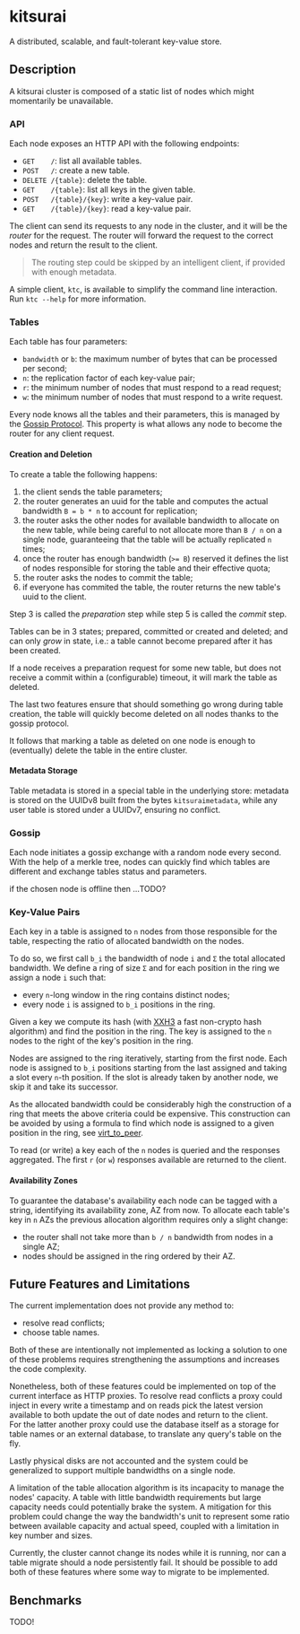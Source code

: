 # kitsurai

A distributed, scalable, and fault-tolerant key-value store.

## Description

A kitsurai cluster is composed of a static list of nodes which might momentarily be unavailable.

### API

Each node exposes an HTTP API with the following endpoints:
- `GET    /`: list all available tables.
- `POST   /`: create a new table.
- `DELETE /{table}`: delete the table.
- `GET    /{table}`: list all keys in the given table.
- `POST   /{table}/{key}`: write a key-value pair.
- `GET    /{table}/{key}`: read a key-value pair.

The client can send its requests to any node in the cluster, and it will be the _router_ for the request.
The router will forward the request to the correct nodes and return the result to the client.

> The routing step could be skipped by an intelligent client, if provided with enough metadata.

A simple client, `ktc`, is available to simplify the command line interaction.
Run `ktc --help` for more information.

### Tables

Each table has four parameters:
- `bandwidth` or `b`: the maximum number of bytes that can be processed per second;
- `n`: the replication factor of each key-value pair;
- `r`: the minimum number of nodes that must respond to a read request;
- `w`: the minimum number of nodes that must respond to a write request.

Every node knows all the tables and their parameters, this is managed by the [Gossip Protocol](#gossip).
This property is what allows any node to become the router for any client request.

#### Creation and Deletion

To create a table the following happens:
1. the client sends the table parameters;
2. the router generates an uuid for the table and computes the actual bandwidth `B = b * n` to account for replication;
3. the router asks the other nodes for available bandwidth to allocate on the new table, 
    while being careful to not allocate more than `B / n` on a single node, 
    guaranteeing that the table will be actually replicated `n` times;
4. once the router has enough bandwidth (`>= B`)
    reserved it defines the list of nodes responsible for storing the table and their effective quota;
5. the router asks the nodes to commit the table;
6. if everyone has commited the table, the router returns the new table's uuid to the client.

Step 3 is called the _preparation_ step while step 5 is called the _commit_ step.

Tables can be in 3 states; prepared, committed or created and deleted; 
and can only _grow_ in state, i.e.: a table cannot become prepared after it has been created. 

If a node receives a preparation request for some new table, 
 but does not receive a commit within a (configurable) timeout,
 it will mark the table as deleted.

The last two features ensure that should something go wrong during table creation, 
 the table will quickly become deleted on all nodes thanks to the gossip protocol.

It follows that marking a table as deleted on one node 
 is enough to (eventually) delete the table in the entire cluster.

#### Metadata Storage

Table metadata is stored in a special table in the underlying store:
metadata is stored on the UUIDv8 built from the bytes `kitsuraimetadata`, 
while any user table is stored under a UUIDv7, ensuring no conflict.

### Gossip

Each node initiates a gossip exchange with a random node every second.
With the help of a merkle tree, nodes can quickly find which tables are different
and exchange tables status and parameters.

if the chosen node is offline then ...TODO?

### Key-Value Pairs

Each key in a table is assigned to `n` nodes from those responsible for the table,
respecting the ratio of allocated bandwidth on the nodes.

To do so, we first call `b_i` the bandwidth of node `i` and `Σ` the total allocated bandwidth.
We define a ring of size `Σ` and for each position in the ring we assign a node `i` such that:
- every `n`-long window in the ring contains distinct nodes;
- every node `i` is assigned to `b_i` positions in the ring.

Given a key we compute its hash (with [XXH3](https://xxhash.com) a fast non-crypto hash algorithm)
 and find the position in the ring.
The key is assigned to the `n` nodes to the right of the key's position in the ring.

Nodes are assigned to the ring iteratively, starting from the first node.
Each node is assigned to `b_i` positions starting from the last assigned and taking a slot every `n`-th position.
If the slot is already taken by another node, we skip it and take its successor.

As the allocated bandwidth could be considerably high the construction of a ring 
 that meets the above criteria could be expensive.
This construction can be avoided by using a formula
 to find which node is assigned to a given position in the ring,
 see [virt_to_peer](https://virv12.github.io/kitsurai/ktd/state/struct.TableData.html#method.virt_to_peer).

To read (or write) a key each of the `n` nodes is queried and the responses aggregated.
The first `r` (or `w`) responses available are returned to the client.

#### Availability Zones

To guarantee the database's availability each node can be tagged with a string, 
 identifying its availability zone, AZ from now.
To allocate each table's key in `n` AZs the previous allocation algorithm requires only a slight change:
- the router shall not take more than `b / n` bandwidth from nodes in a single AZ;
- nodes should be assigned in the ring ordered by their AZ.

## Future Features and Limitations
The current implementation does not provide any method to:
- resolve read conflicts;
- choose table names.

Both of these are intentionally not implemented as locking a solution to one of these problems
 requires strengthening the assumptions and increases the code complexity.

Nonetheless, both of these features could be implemented on top of the current interface as HTTP proxies.
To resolve read conflicts a proxy could inject in every write a timestamp 
 and on reads pick the latest version available to both update the out of date nodes and return to the client.  
For the latter another proxy could use the database itself as a storage for table names or an external database,
 to translate any query's table on the fly.

Lastly physical disks are not accounted and the system 
 could be generalized to support multiple bandwidths on a single node.

A limitation of the table allocation algorithm is its incapacity to manage the nodes' capacity.
 A table with little bandwidth requirements but large capacity needs could potentially brake the system.
A mitigation for this problem could change the way the bandwidth's unit to represent
 some ratio between available capacity and actual speed, coupled with a limitation in key number and sizes.

Currently, the cluster cannot change its nodes while it is running, 
 nor can a table migrate should a node persistently fail.
It should be possible to add both of these features 
 where some way to migrate to be implemented.  

## Benchmarks

TODO!